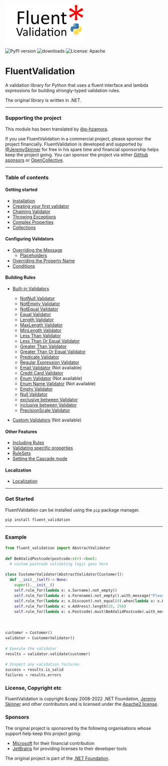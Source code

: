 <p>
<img src="https://raw.githubusercontent.com/p-hzamora/FluentValidation/main/logo/fluent-validation-python-logo.png" alt="FluentValidation" width="250px" />
</p>

<!-- ![Unit Tests](https://img.shields.io/badge/Unit%20Tests-95.16%-d9c824.svg) -->
![PyPI version](https://img.shields.io/pypi/v/fluent_validation.svg)
![downloads](https://img.shields.io/pypi/dm/fluent_validation?label=downloads)
![License: Apache](https://img.shields.io/badge/license-Apache-green.svg)

# FluentValidation
A validation library for Python that uses a fluent interface
and lambda expressions for building strongly-typed validation rules.

The original library is written in .NET.

---
### Supporting the project
This module has been translated by [@p-hzamora](https://github.com/p-hzamora).

If you use FluentValidation in a commercial project, please sponsor the project financially. FluentValidation is developed and supported by [@JeremySkinner](https://github.com/JeremySkinner) for free in his spare time and financial sponsorship helps keep the project going. You can sponsor the project via either [GitHub sponsors](https://github.com/sponsors/JeremySkinner) or [OpenCollective](https://opencollective.com/FluentValidation).

---

### Table of contents
#### Getting started
- [Installation](https://github.com/p-hzamora/FluentValidation/blob/main/docs/installation.md)
- [Creating your first validator](https://github.com/p-hzamora/FluentValidation/blob/main/docs/start.md)
- [Chaining Validator](https://github.com/p-hzamora/FluentValidation/blob/main/docs/start.md#chaining-validators)
- [Throwing Exceptions](https://github.com/p-hzamora/FluentValidation/blob/main/docs/start.md#Throwing-Exceptions)
- [Complex Properties](https://github.com/p-hzamora/FluentValidation/blob/main/docs/start.md#complex-properties)
- [Collections](https://github.com/p-hzamora/FluentValidation/blob/main/docs/collections.md)



#### Configuring Validators
- [Overriding the Message](https://github.com/p-hzamora/FluentValidation/blob/main/docs/configuring.md#overriding-the-message)
  - [Placeholders](https://github.com/p-hzamora/FluentValidation/blob/main/docs/configuring.md#placeholders)
- [Overriding the Property Name](https://github.com/p-hzamora/FluentValidation/blob/main/docs/configuring.md#overriding-the-property-name)
- [Conditions](https://github.com/p-hzamora/FluentValidation/blob/main/docs/conditions.md)

#### Building Rules
- [Built-in Validators](https://github.com/p-hzamora/FluentValidation/blob/main/docs/built-in-validators.md#built-in-validators)
  - [NotNull Validator](https://github.com/p-hzamora/FluentValidation/blob/main/docs/built-in-validators.md#not_null-validator)
  - [NotEmpty Validator](https://github.com/p-hzamora/FluentValidation/blob/main/docs/built-in-validators.md#not_empty-validator)
  - [NotEqual Validator](https://github.com/p-hzamora/FluentValidation/blob/main/docs/built-in-validators.md#not_equal-validator)
  - [Equal Validator](https://github.com/p-hzamora/FluentValidation/blob/main/docs/built-in-validators.md#equal-validator)
  - [Length Validator](https://github.com/p-hzamora/FluentValidation/blob/main/docs/built-in-validators.md#length-validator)
  - [MaxLength Validator](https://github.com/p-hzamora/FluentValidation/blob/main/docs/built-in-validators.md#max_length-validator)
  - [MinLength Validator](https://github.com/p-hzamora/FluentValidation/blob/main/docs/built-in-validators.md#min_length-validator)
  - [Less Than Validator](https://github.com/p-hzamora/FluentValidation/blob/main/docs/built-in-validators.md#less-than-validator)
  - [Less Than Or Equal Validator](https://github.com/p-hzamora/FluentValidation/blob/main/docs/built-in-validators.md#less-than-or-equal-validator)
  - [Greater Than Validator](https://github.com/p-hzamora/FluentValidation/blob/main/docs/built-in-validators.md#greater-than-validator)
  - [Greater Than Or Equal Validator](https://github.com/p-hzamora/FluentValidation/blob/main/docs/built-in-validators.md#greater-than-or-equal-validator)
  - [Predicate Validator](https://github.com/p-hzamora/FluentValidation/blob/main/docs/built-in-validators.md#predicate-validator)
  - [Regular Expression Validator](https://github.com/p-hzamora/FluentValidation/blob/main/docs/built-in-validators.md#regular-expression-validator)
  - [Email Validator](https://github.com/p-hzamora/FluentValidation/blob/main/docs/built-in-validators.md#email-validator) (Not available)
  - [Credit Card Validator](https://github.com/p-hzamora/FluentValidation/blob/main/docs/built-in-validators.md#credit-card-validator)
  - [Enum Validator](https://github.com/p-hzamora/FluentValidation/blob/main/docs/built-in-validators.md#enum-validator) (Not available)
  - [Enum Name Validator](https://github.com/p-hzamora/FluentValidation/blob/main/docs/built-in-validators.md#enum-name-validator) (Not available)
  - [Empty Validator](https://github.com/p-hzamora/FluentValidation/blob/main/docs/built-in-validators.md#empty-validator)
  - [Null Validator](https://github.com/p-hzamora/FluentValidation/blob/main/docs/built-in-validators.md#null-validator)
  - [exclusive between Validator](https://github.com/p-hzamora/FluentValidation/blob/main/docs/built-in-validators.md#exclusivebetween-validator)
  - [inclusive between Validator](https://github.com/p-hzamora/FluentValidation/blob/main/docs/built-in-validators.md#inclusivebetween-validator)
  - [PrecisionScale Validator](https://github.com/p-hzamora/FluentValidation/blob/main/docs/built-in-validators.md#precisionscale-validator)

- [Custom Validators](https://github.com/p-hzamora/FluentValidation/blob/main/docs/custom-validators.md) (Not available)

#### Other Features
- [Including Rules](https://github.com/p-hzamora/FluentValidation/blob/main/docs/including-rules.md)
- [Validating specific properties](https://github.com/p-hzamora/FluentValidation/blob/main/docs/specific-properties.md)
- [RuleSets](https://github.com/p-hzamora/FluentValidation/blob/main/docs/rulesets.md)
- [Setting the Cascade mode](https://github.com/p-hzamora/FluentValidation/blob/main/docs/cascade.md)

#### Localization
- [Localization](https://github.com/p-hzamora/FluentValidation/blob/main/docs/localization.md)

---

### Get Started

FluentValidation can be installed using the `pip` package manager.

```
pip install fluent_validation
```

<!-- [Review our documentation](https://docs.fluentvalidation.net) for instructions on how to use the package. -->

---

### Example
```python
from fluent_validation import AbstractValidator

def BeAValidPostcode(postcode:str)->bool:
  # custom postcode validating logic goes here

class CustomerValidator(AbstractValidator[Customer]):
  def __init__(self)-> None:
    super().__init__()
    self.rule_for(lambda x: x.Surname).not_empty()
    self.rule_for(lambda x: x.Forename).not_empty().with_message("Please specify a first name")
    self.rule_for(lambda x: x.Discount).not_equal(0).when(lambda x: x.HasDiscount)
    self.rule_for(lambda x: x.Address).length(20, 250)
    self.rule_for(lambda x: x.Postcode).must(BeAValidPostcode).with_message("Please specify a valid postcode")



customer = Customer()
validator = CustomerValidator()

# Execute the validator
results = validator.validate(customer)

# Inspect any validation failures.
success = results.is_valid
failures = results.errors
```

### License, Copyright etc

<!-- FluentValidation has adopted the [Code of Conduct](https://github.com/FluentValidation/FluentValidation/blob/main/.github/CODE_OF_CONDUCT.md) defined by the Contributor Covenant to clarify expected behavior in our community. -->

<!-- For more information see the [.NET Foundation Code of Conduct](https://dotnetfoundation.org/code-of-conduct). -->

FluentValidation is copyright &copy 2008-2022 .NET Foundation, [Jeremy Skinner](https://jeremyskinner.co.uk) and other contributors and is licensed under the [Apache2 license](https://github.com/JeremySkinner/FluentValidation/blob/master/License.txt).

### Sponsors

The original project is sponsored by the following organisations whose support help keep this project going:

- [Microsoft](https://microsoft.com) for their financial contribution 
- [JetBrains](https://www.jetbrains.com/?from=FluentValidation) for providing licenses to their developer tools

The original project is part of the [.NET Foundation](https://dotnetfoundation.org).